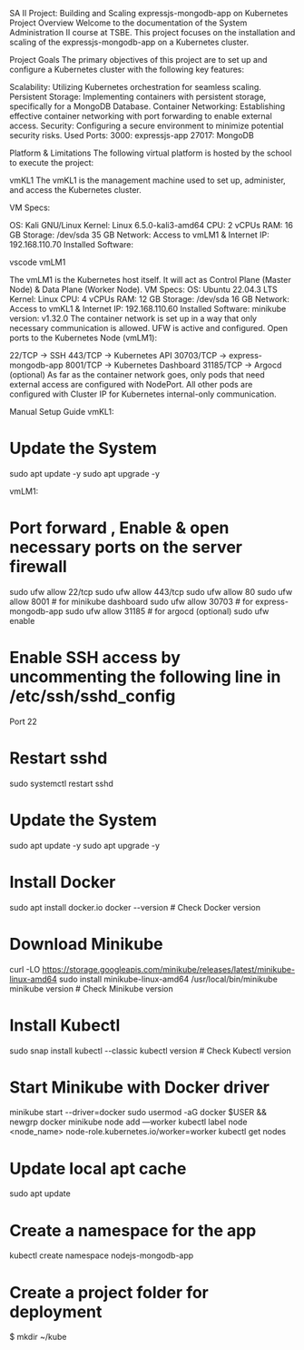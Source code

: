 
SA II Project: Building and Scaling expressjs-mongodb-app on Kubernetes
Project Overview
Welcome to the documentation of the System Administration II course at TSBE. This project focuses on the installation and scaling of the expressjs-mongodb-app on a Kubernetes cluster.

Project Goals
The primary objectives of this project are to set up and configure a Kubernetes cluster with the following key features:

Scalability: Utilizing Kubernetes orchestration for seamless scaling.
Persistent Storage: Implementing containers with persistent storage, specifically for a MongoDB Database.
Container Networking: Establishing effective container networking with port forwarding to enable external access.
Security: Configuring a secure environment to minimize potential security risks.
Used Ports:
3000: expressjs-app
27017: MongoDB

Platform & Limitations
The following virtual platform is hosted by the school to execute the project:

vmKL1
The vmKL1 is the management machine used to set up, administer, and access the Kubernetes cluster.

VM Specs:

OS: Kali GNU/Linux
Kernel: Linux 6.5.0-kali3-amd64
CPU: 2 vCPUs
RAM: 16 GB
Storage: /dev/sda 35 GB
Network: Access to vmLM1 & Internet
IP: 192.168.110.70
Installed Software:

vscode
vmLM1

The vmLM1 is the Kubernetes host itself. It will act as Control Plane (Master Node) & Data Plane (Worker Node).
VM Specs:
OS: Ubuntu 22.04.3 LTS
Kernel: Linux
CPU: 4 vCPUs
RAM: 12 GB
Storage: /dev/sda 16 GB
Network: Access to vmKL1 & Internet
IP: 192.168.110.60
Installed Software:
minikube version: v1.32.0
The container network is set up in a way that only necessary communication is allowed. UFW is active and configured. Open ports to the Kubernetes Node (vmLM1):

22/TCP -> SSH
443/TCP -> Kubernetes API
30703/TCP -> express-mongodb-app
8001/TCP -> Kubernetes Dashboard
31185/TCP -> Argocd (optional)
As far as the container network goes, only pods that need external access are configured with NodePort. All other pods are configured with Cluster IP for Kubernetes internal-only communication.

Manual Setup Guide
vmKL1:
# Update the System
sudo apt update -y
sudo apt upgrade -y

vmLM1:
# Port forward , Enable & open necessary ports on the server firewall
sudo ufw allow 22/tcp
sudo ufw allow 443/tcp
sudo ufw allow 80
sudo ufw allow 8001 # for minikube dashboard
sudo ufw allow 30703 # for express-mongodb-app
sudo ufw allow 31185 # for argocd (optional)
sudo ufw enable

# Enable SSH access by uncommenting the following line in /etc/ssh/sshd_config
Port 22

# Restart sshd
sudo systemctl restart sshd

# Update the System
sudo apt update -y
sudo apt upgrade -y

# Install Docker
sudo apt install docker.io
docker --version # Check Docker version

# Download Minikube
curl -LO https://storage.googleapis.com/minikube/releases/latest/minikube-linux-amd64
sudo install minikube-linux-amd64 /usr/local/bin/minikube
minikube version # Check Minikube version

# Install Kubectl
sudo snap install kubectl --classic
kubectl version # Check Kubectl version

# Start Minikube with Docker driver
minikube start --driver=docker
sudo usermod -aG docker $USER && newgrp docker
minikube node add —worker
kubectl label node <node_name> node-role.kubernetes.io/worker=worker
kubectl get nodes 

# Update local apt cache
sudo apt update

# Create a namespace for the app
kubectl create namespace nodejs-mongodb-app

# Create a project folder for deployment
$ mkdir ~/kube